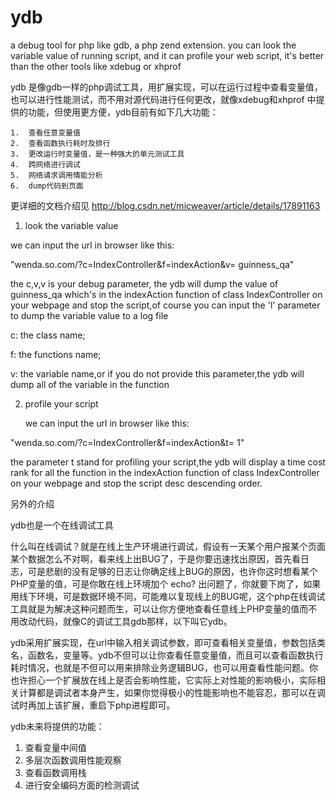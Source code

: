 ydb
===


a debug  tool for php like gdb, a php zend extension. you can look the variable value of running script, and it can profile your web script, it's better than the other tools like xdebug or xhprof

ydb 是像gdb一样的php调试工具，用扩展实现，可以在运行过程中查看变量值，也可以进行性能测试，而不用对源代码进行任何更改，就像xdebug和xhprof 中提供的功能，但使用更方便，ydb目前有如下几大功能：


    1.  查看任意变量值
    2.  查看函数执行耗时及排行
    3.  更改运行时变量值，是一种强大的单元测试工具
    4.  跨网络进行调试
    5.  网络请求调用情能分析
    6.  dump代码到页面



更详细的文档介绍见 http://blog.csdn.net/micweaver/article/details/17891163




1. look the variable value 

  we can input the url in browser like this:
  
  "wenda.so.com/?c=IndexController&f=indexAction&v= guinness_qa"
  
  the c,v,v is your debug parameter,
  the ydb will dump the value of guinness_qa which's in the indexAction function  of class  IndexController on your webpage and
  stop the script,of course you can input the 'l' parameter to dump the variable value to a log file
  
  c: the class name;
  
  f: the functions name;
  
  v: the variable name,or if you do not provide this parameter,the ydb will dump all of the variable in the function
  
  
  
  
2. profile your script

   we can input the url in browser like this:
  
  "wenda.so.com/?c=IndexController&f=indexAction&t= 1"
  
   the parameter t stand for profiling your script,the ydb will display a time cost rank  for all the function in the indexAction function  of class  IndexController on your webpage and
  stop the script desc  descending order.
  
  
  
  
另外的介绍
  
  ydb也是一个在线调试工具
  
  什么叫在线调试？就是在线上生产环境进行调试，假设有一天某个用户报某个页面某个数据怎么不对啊，看来线上出BUG了，于是你要迅速找出原因，首先看日志，可是悲剧的没有足够的日志让你确定线上BUG的原因，也许你这时想看某个PHP变量的值，可是你敢在线上环境加个 echo? 出问题了，你就要下岗了，如果用线下环境，可是数据环境不同，可能难以复现线上的BUG呢，这个php在线调试工具就是为解决这种问题而生，可以让你方便地查看任意线上PHP变量的值而不用改动代码，就像C的调试工具gdb那样，以下叫它ydb。

  ydb采用扩展实现，在url中输入相关调试参数，即可查看相关变量值，参数包括类名，函数名，变量等。ydb不但可以让你查看任意变量值，而且可以查看函数执行耗时情况，也就是不但可以用来排除业务逻辑BUG，也可以用查看性能问题。你也许担心一个扩展放在线上是否会影响性能，它实际上对性能的影响极小，实际相关计算都是调试者本身产生，如果你觉得极小的性能影响也不能容忍，那可以在调试时再加上该扩展，重启下php进程即可。

  
  
ydb未来将提供的功能：

1. 查看变量中间值
2. 多层次函数调用性能观察
3. 查看函数调用栈
4. 进行安全编码方面的检测调试
  
  


